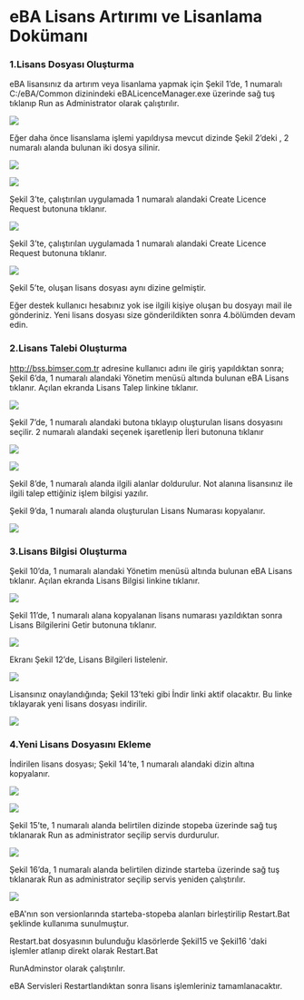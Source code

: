 # eBA Lisans Artırımı ve Lisanlama   Dokümanı 

### 1.Lisans Dosyası Oluşturma 

eBA lisansınız da artırım veya lisanlama yapmak için Şekil 1’de, 1 numaralı C:/eBA/Common dizinindeki eBALicenceManager.exe üzerinde sağ tuş tıklanıp Run as Administrator olarak çalıştırılır. 

![](https://docsbimser.blob.core.windows.net/imagecontainer/1.1.1-660f20ea-3276-4f27-9c1c-69527a18834e.png)

Eğer daha önce lisanslama işlemi yapıldıysa mevcut dizinde Şekil 2’deki , 2 numaralı alanda bulunan iki dosya silinir. 

![](https://docsbimser.blob.core.windows.net/imagecontainer/2-1b886137-2d34-4ca3-8881-79fb193716fc.png)

![](https://docsbimser.blob.core.windows.net/imagecontainer/3-e17d5112-4826-4947-9617-553657b78923.png)

Şekil 3’te, çalıştırılan uygulamada 1 numaralı alandaki Create Licence Request butonuna tıklanır. 

![](https://docsbimser.blob.core.windows.net/imagecontainer/4-5d15bf19-92e5-476c-83f3-88a2330f4b72.png)

Şekil 3’te, çalıştırılan uygulamada 1 numaralı alandaki Create Licence Request butonuna tıklanır. 

![](https://docsbimser.blob.core.windows.net/imagecontainer/5-1eb7a6aa-7cd6-4315-b675-4cf3f47e54b2.png)

Şekil 5’te, oluşan lisans dosyası aynı dizine gelmiştir. 

Eğer destek kullanıcı hesabınız yok ise ilgili kişiye oluşan bu dosyayı mail ile gönderiniz. Yeni lisans dosyası size gönderildikten sonra 4.bölümden devam edin. 

### 2.Lisans Talebi Oluşturma 

http://bss.bimser.com.tr adresine kullanıcı adını ile giriş yapıldıktan sonra; Şekil 6’da, 1 numaralı alandaki Yönetim menüsü altında bulunan eBA Lisans tıklanır. Açılan ekranda Lisans Talep linkine tıklanır. 

![](https://docsbimser.blob.core.windows.net/imagecontainer/6-b98907b4-c791-4720-aa41-46ea0e19ace3.png)

Şekil 7’de, 1 numaralı alandaki butona tıklayıp oluşturulan lisans dosyasını seçilir. 2 numaralı alandaki seçenek işaretlenip İleri butonuna tıklanır

![](https://docsbimser.blob.core.windows.net/imagecontainer/7-1eb82b31-9595-4b79-b1cf-f6accd539181.png)

![](https://docsbimser.blob.core.windows.net/imagecontainer/8-283e616a-839e-475d-b935-dc90f5d55b57.png)

 Şekil 8’de, 1 numaralı alanda ilgili alanlar doldurulur. Not alanına lisansınız ile ilgili talep ettiğiniz işlem bilgisi yazılır. 

Şekil 9’da, 1 numaralı alanda oluşturulan Lisans Numarası kopyalanır.

![](https://docsbimser.blob.core.windows.net/imagecontainer/9-f73b26d3-d470-4ed4-bad6-b23482d746f5.png)

### 3.Lisans Bilgisi Oluşturma 

Şekil 10’da, 1 numaralı alandaki Yönetim menüsü altında bulunan eBA Lisans tıklanır. Açılan ekranda Lisans Bilgisi linkine tıklanır. 

![](https://docsbimser.blob.core.windows.net/imagecontainer/10-d7b68bc9-9b1e-4f2c-acaf-78e0e1488c6f.png)

Şekil 11’de, 1 numaralı alana kopyalanan lisans numarası yazıldıktan sonra Lisans Bilgilerini Getir butonuna tıklanır. 

![](https://docsbimser.blob.core.windows.net/imagecontainer/11-c5631f49-f324-4bc8-826e-bf369af709d7.png)

Ekranı Şekil 12’de, Lisans Bilgileri listelenir.

![](https://docsbimser.blob.core.windows.net/imagecontainer/12-449d21fd-9925-49fe-84ce-edec1f170303.png)

Lisansınız onaylandığında; Şekil 13’teki gibi İndir linki aktif olacaktır. Bu linke tıklayarak yeni lisans dosyası indirilir. 

![](https://docsbimser.blob.core.windows.net/imagecontainer/13-c232efbd-6282-4e2b-80b0-60ba5ca92c1c.png)

### 4.Yeni Lisans Dosyasını Ekleme 

İndirilen lisans dosyası; Şekil 14’te, 1 numaralı alandaki dizin altına kopyalanır. 

![](https://docsbimser.blob.core.windows.net/imagecontainer/14.1-b8164095-c700-48eb-bd38-0e9673e0094b.png)

![](https://docsbimser.blob.core.windows.net/imagecontainer/15-c29ae651-c451-4416-8dd6-76ecd1f260a5.png)


Şekil 15’te, 1 numaralı alanda belirtilen dizinde stopeba üzerinde sağ tuş tıklanarak Run as administrator seçilip servis durdurulur. 

![](https://docsbimser.blob.core.windows.net/imagecontainer/16-d64b4c1d-c92d-4916-9388-fad0bb998089.png)

Şekil 16’da, 1 numaralı alanda belirtilen dizinde starteba üzerinde sağ tuş tıklanarak Run as administrator seçilip servis yeniden çalıştırılır. 

![](https://docsbimser.blob.core.windows.net/imagecontainer/17-50c7fa64-04e4-4fb6-9250-6955144ae3e4.png)

eBA'nın son versionlarında starteba-stopeba alanları birleştirilip Restart.Bat şeklinde kullanıma sunulmuştur.

Restart.bat dosyasının bulunduğu klasörlerde  Şekil15 ve Şekil16 'daki işlemler atlanıp direkt olarak Restart.Bat 

RunAdminstor olarak çalıştırılır.

eBA Servisleri Restartlandıktan sonra lisans işlemleriniz tamamlanacaktır.